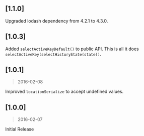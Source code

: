 ## [1.1.0]

Upgraded lodash dependency from 4.2.1 to 4.3.0.

## [1.0.3]

Added `selectActiveKeyDefault()` to public API. This is all it does `selectActiveKey(selectHistoryState(state))`.

## [1.0.1]
> 2016-02-08

Improved `locationSerialize` to accept undefined values.

## [1.0.0]
> 2016-02-07

Initial Release
